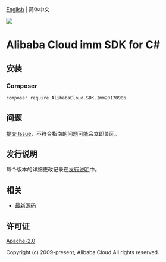 [English](README.md) | 简体中文

![](https://aliyunsdk-pages.alicdn.com/icons/AlibabaCloud.svg)

# Alibaba Cloud imm SDK for C#

## 安装

### Composer

```bash
composer require AlibabaCloud.SDK.Imm20170906
```

## 问题

[提交 Issue](https://github.com/aliyun/alibabacloud-csharp-sdk/issues/new)，不符合指南的问题可能会立即关闭。

## 发行说明

每个版本的详细更改记录在[发行说明](./ChangeLog.md)中。

## 相关

* [最新源码](https://github.com/aliyun/alibabacloud-csharp-sdk/)

## 许可证

[Apache-2.0](http://www.apache.org/licenses/LICENSE-2.0)

Copyright (c) 2009-present, Alibaba Cloud All rights reserved.

